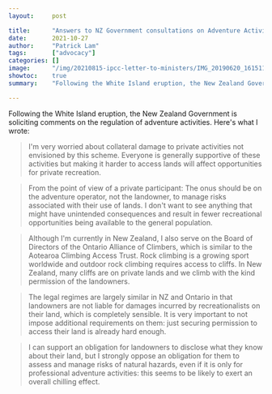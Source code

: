 ```yaml
---
layout:     post

title:      "Answers to NZ Government consultations on Adventure Activities"
date:       2021-10-27
author:     "Patrick Lam"
tags:       ["advocacy"]
categories: []
image:      "/img/20210815-ipcc-letter-to-ministers/IMG_20190620_161511427_HDR.webp"
showtoc:    true
summary:    "Following the White Island eruption, the New Zealand Government is soliciting comments on the regulation of adventure activities. Here's what I wrote."

---
```


<style>
.post-heading h1  { color: yellow; }
.meta { color: yellow; }
</style>

Following the White Island eruption, the New Zealand Government is soliciting comments on the regulation of adventure activities.
Here's what I wrote:

> I'm very worried about collateral damage to private activities not envisioned by this scheme. Everyone is generally supportive of 
> these activities but making it harder to access lands will affect opportunities for private recreation.

> From the point of view of a private participant: The onus should be on the adventure operator, not the landowner, to manage risks 
> associated with their use of lands. I don't want to see anything that might have unintended consequences and result in fewer
> recreational opportunities being available to the general population.

> Although I'm currently in New Zealand, I also serve on the Board of Directors of the Ontario Alliance of Climbers, which is similar 
> to the Aotearoa Climbing Access Trust.  Rock climbing is a growing sport worldwide and outdoor rock climbing requires access to
> cliffs. In New Zealand, many cliffs are on private lands and we climb with the kind permission of the landowners.

> The legal regimes are largely similar in NZ and Ontario in that landowners are not liable for damages incurred by recreationalists 
> on their land, which is completely sensible. It is very important to not impose additional requirements on them: just securing
> permission to access their land is already hard enough.

> I can support an obligation for landowners to disclose what they know about their land, but I strongly oppose an obligation for them 
> to assess and manage risks of natural hazards, even if it is only for professional adventure activities: this seems to be likely to
> exert an overall chilling effect.